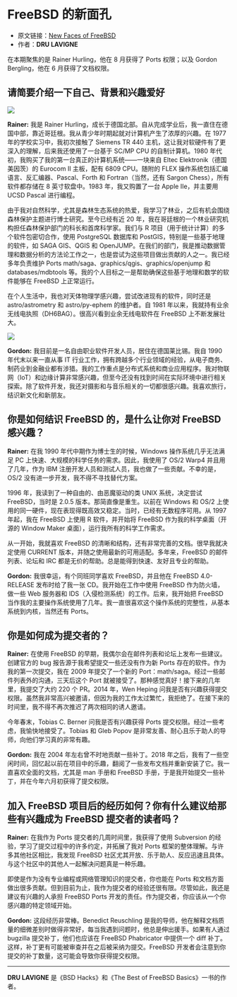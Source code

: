 # FreeBSD 的新面孔

- 原文链接：[New Faces of FreeBSD](https://freebsdfoundation.org/wp-content/uploads/2020/11/New-Faces.pdf)
- 作者：**DRU LAVIGNE**



在本期聚焦的是 Rainer Hurling，他在 8 月获得了 Ports 权限；以及 Gordon Bergling，他在 6 月获得了文档权限。

## 请简要介绍一下自己、背景和兴趣爱好

![](https://github.com/user-attachments/assets/da323975-9d52-4d2f-8f53-f051eb6b6d91)


**Rainer:** 我是 Rainer Hurling，成长于德国北部。自从完成学业后，我一直住在德国中部，靠近哥廷根。我从青少年时期起就对计算机产生了浓厚的兴趣。在 1977 年的学校实习中，我初次接触了 Siemens TR 440 主机，这让我对软硬件有了更深入的理解，后来我还使用了一台基于 SC/MP CPU 的自制计算机。1980 年代初，我购买了我的第一台真正的计算机系统——一块来自 Eltec Elektronik（德国美因茨）的 Eurocom II 主板，配有 6809 CPU。随附的 FLEX 操作系统包括汇编语言、反汇编器、Pascal、Forth 和 Fortran（当然，还有 Sargon Chess），所有软件都存储在 8 英寸软盘中。1983 年，我又购置了一台 Apple IIe，并主要用 UCSD Pascal 进行编程。

由于我对自然科学，尤其是森林生态系统的热爱，我学习了林业，之后有机会围绕森林保护主题进行博士研究。至今已经有近 20 年，我在哥廷根的一个林业研究机构担任森林保护部门的科长和首席科学家。我们与 R 项目（用于统计计算）的多个软件包密切合作，使用 PostgreSQL 数据库和 PostGIS，特别是一些基于地理的软件，如 SAGA GIS、QGIS 和 OpenJUMP。在我们的部门，我是推动数据管理和数据分析的方法论工作之一，也是尝试为这些项目做出贡献的人之一。我已经多年负责维护 Ports math/saga、graphics/qgis、graphics/openjump 和 databases/mdbtools 等。我的个人目标之一是帮助确保这些基于地理和数学的软件能够在 FreeBSD 上正常运行。

在个人生活中，我也对天体物理学感兴趣，尝试改进现有的软件，同时还是 astro/astrometry 和 astro/py-ephem 的维护者。自 1981 年以来，我就持有业余无线电执照（DH6BAG）。很高兴看到业余无线电软件在 FreeBSD 上不断发展壮大。

![](https://github.com/user-attachments/assets/cef27227-b40c-41a9-b7c1-4bcf2555db45)

**Gordon:** 我目前是一名自由职业软件开发人员，居住在德国莱比锡。我自 1990 年代末以来一直从事 IT 行业工作，拥有跨越多个行业领域的经验，从电子商务、制药业到金融业都有涉猎。我的工作重点是分布式系统和商业应用程序。我对物联网（IoT）和边缘计算非常感兴趣，但至今还没有找到时间在实际环境中进行相关探索。除了软件开发，我还对摄影和与音乐相关的一切都很感兴趣。我喜欢旅行，结识新文化和新朋友。

## 你是如何结识 FreeBSD 的，是什么让你对 FreeBSD 感兴趣？

**Rainer:** 在我 1990 年代中期作为博士生的时候，Windows 操作系统几乎无法满足 PC 上快速、大规模的科学任务的需求。因此，我使用了 OS/2 Warp4 并且用了几年，作为 IBM 注册开发人员和测试人员，我也做了一些贡献。不幸的是，OS/2 没有进一步开发，我不得不寻找替代方案。

1996 年，我读到了一种自由的、由恶魔驱动的类 UNIX 系统，决定尝试 FreeBSD，当时是 2.0.5 版本。那简直像是重生。以前在 Windows 和 OS/2 上使用的同一硬件，现在表现得既高效又稳定。当时，已经有无数程序可用。从 1997 年起，我在 FreeBSD 上使用 R 软件，并开始将 FreeBSD 作为我的科学桌面（开源的 Window Maker 桌面），运行我所有的科学工作需求。

从一开始，我就喜欢 FreeBSD 的清晰和结构，还有非常完善的文档。很早我就决定使用 CURRENT 版本，并随之使用最新的可用适配。多年来，FreeBSD 的邮件列表、论坛和 IRC 都是无价的帮助。总是能得到快速、友好且专业的帮助。

**Gordon:** 我很幸运，有个同班同学喜欢 FreeBSD，并且他在 FreeBSD 4.0-RELEASE 发布时给了我一张 CD。我开始在工作中使用 FreeBSD 作为防火墙，做一些 Web 服务器和 IDS（入侵检测系统）的工作。后来，我开始把 FreeBSD 当作我的主要操作系统使用了几年。我一直很喜欢这个操作系统的完整性，从基本系统到内核，当然还有 Ports。

## 你是如何成为提交者的？

**Rainer:** 在使用 FreeBSD 的早期，我偶尔会在邮件列表和论坛上发布一些建议。创建官方的 bug 报告源于我希望提交一些还没有作为新 Ports 存在的软件。作为我的第一次提交，我在 2009 年提交了一个新的 Port：math/saga。经过一些邮件列表外的沟通，三天后这个 Port 就被接受了。那种感觉真好！接下来的几年里，我提交了大约 220 个 PR。2014 年，Wen Heping 问我是否有兴趣获得提交权限。虽然我非常高兴被邀请，但因为我的工作太过繁忙，我拒绝了。在接下来的时间里，我不得不再次推迟了两次相同的诱人邀请。

今年春末，Tobias C. Berner 问我是否有兴趣获得 Ports 提交权限。经过一些考虑，我愉快地接受了。Tobias 和 Gleb Popov 是非常友善、耐心且乐于助人的导师，向他们学习真的非常有趣。

**Gordon:** 我在 2004 年左右曾不时地贡献一些补丁。2018 年之后，我有了一些空闲时间，回忆起以前在项目中的乐趣，翻阅了一些发布文档并重新安装了它。我一直喜欢全面的文档，尤其是 man 手册和 FreeBSD 手册，于是我开始提交一些补丁，并在今年六月初获得了提交权限。

## 加入 FreeBSD 项目后的经历如何？你有什么建议给那些有兴趣成为 FreeBSD 提交者的读者吗？

**Rainer:** 在我作为 Ports 提交者的几周时间里，我获得了使用 Subversion 的经验，学习了提交过程中的许多约定，并拓展了我对 Ports 框架的整体理解。与许多其他社区相比，我发现 FreeBSD 社区尤其开放、乐于助人、反应迅速且具体。与这个社区中的其他人一起解决问题真是一种乐趣。

即使是作为没有专业编程或网络管理知识的提交者，你也能在 Ports 和文档方面做出很多贡献。但到目前为止，我作为提交者的经验还很有限。尽管如此，我还是建议有兴趣的人承担 FreeBSD Ports 开发的责任。作为提交者，你应该从一个你感兴趣的特定领域开始。

**Gordon:** 这段经历非常棒。Benedict Reuschling 是我的导师，他在解释文档质量的细微差别时做得非常好，每当我遇到问题时，他总是伸出援手。如果有人通过 bugzilla 提交补丁，他们也应该在 FreeBSD Phabricator 中提供一个 diff 补丁。这样，补丁更有可能被审查并在之后被采纳为提交。FreeBSD 开发者会注意到你提交的补丁数量，这可能会导致你获得提交权限。

---

**DRU LAVIGNE** 是《BSD Hacks》和《The Best of FreeBSD Basics》一书的作者。
